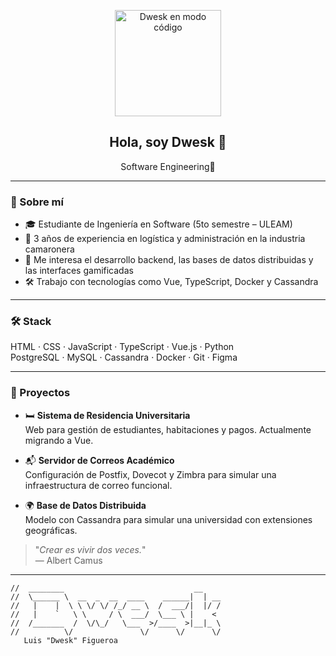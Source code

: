 <p align="center">
  <img src="./dwesk.gif" width="170" alt="Dwesk en modo código">
</p>

<h2 align="center">Hola, soy Dwesk 👋</h2>
<p align="center">Software Engineering🧩</p>

---

### 🧠 Sobre mí

- 🎓 Estudiante de Ingeniería en Software (5to semestre – ULEAM)
- 🦐 3 años de experiencia en logística y administración en la industria camaronera
- 🧩 Me interesa el desarrollo backend, las bases de datos distribuidas y las interfaces gamificadas
- 🛠️ Trabajo con tecnologías como Vue, TypeScript, Docker y Cassandra

---

### 🛠️ Stack

HTML · CSS · JavaScript · TypeScript · Vue.js · Python  
PostgreSQL · MySQL · Cassandra · Docker · Git · Figma

---

### 📁 Proyectos

- 🛏️ **Sistema de Residencia Universitaria**  
  Web para gestión de estudiantes, habitaciones y pagos. Actualmente migrando a Vue.

- 📬 **Servidor de Correos Académico**  
  Configuración de Postfix, Dovecot y Zimbra para simular una infraestructura de correo funcional.

- 🌍 **Base de Datos Distribuida**  
  Modelo con Cassandra para simular una universidad con extensiones geográficas.


> "_Crear es vivir dos veces._"  
> — Albert Camus

---

```text
//  ________                             __    
//  \______ \  __  _  __  ____    ______|  | __
//   |    |  \ \ \/ \/ /_/ __ \  /  ___/|  |/ /
//   |    `   \ \     / \  ___/  \___ \ |    < 
//  /_______  /  \/\_/   \___  >/____  >|__|_ \
//          \/               \/      \/      \/
   Luis "Dwesk" Figueroa
